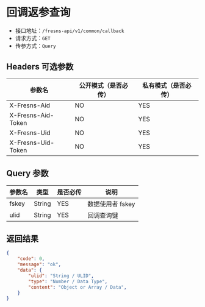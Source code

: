 # 回调返参查询

- 接口地址：`/fresns-api/v1/common/callback`
- 请求方式：`GET`
- 传参方式：`Query`

## Headers 可选参数

| 参数名 | 公开模式（是否必传） | 私有模式（是否必传） |
| --- | --- | --- |
| X-Fresns-Aid | NO | YES |
| X-Fresns-Aid-Token | NO | YES |
| X-Fresns-Uid | NO | YES |
| X-Fresns-Uid-Token | NO | YES |

## Query 参数

| 参数名 | 类型 | 是否必传 | 说明 |
| --- | --- | --- | --- |
| fskey | String | YES | 数据使用者 fskey |
| ulid | String | YES | 回调查询键 |

## 返回结果

```json
{
    "code": 0,
    "message": "ok",
    "data": {
        "ulid": "String / ULID",
        "type": "Number / Data Type",
        "content": "Object or Array / Data",
    }
}
```
